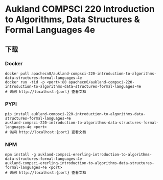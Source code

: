 # Aukland COMPSCI 220 Introduction to Algorithms, Data Structures & Formal Languages 4e

## 下载

### Docker

```
docker pull apachecn0/aukland-compsci-220-introduction-to-algorithms-data-structures-formal-languages-4e
docker run -tid -p <port>:80 apachecn0/aukland-compsci-220-introduction-to-algorithms-data-structures-formal-languages-4e
# 访问 http://localhost:{port} 查看文档
```

### PYPI

```
pip install aukland-compsci-220-introduction-to-algorithms-data-structures-formal-languages-4e
aukland-compsci-220-introduction-to-algorithms-data-structures-formal-languages-4e <port>
# 访问 http://localhost:{port} 查看文档
```

### NPM

```
npm install -g aukland-compsci-ererling-introduction-to-algorithms-data-structures-formal-languages-4e
aukland-compsci-ererling-introduction-to-algorithms-data-structures-formal-languages-4e <port>
# 访问 http://localhost:{port} 查看文档
```